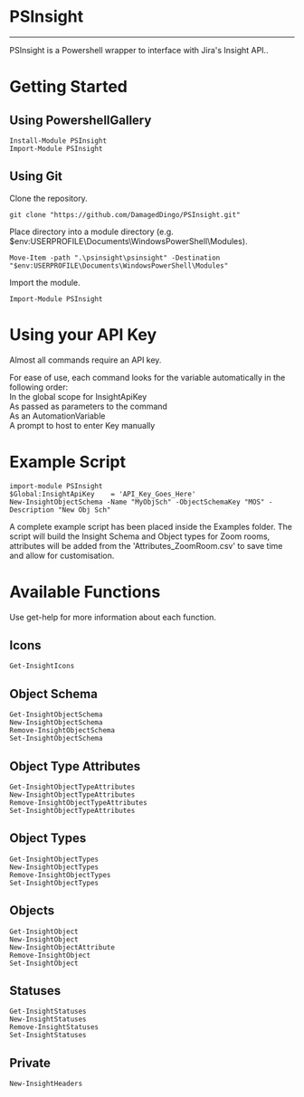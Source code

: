 # PSInsight
- - - - 
PSInsight is a Powershell wrapper to interface with Jira's Insight API..


# Getting Started #
## Using PowershellGallery ##
```
Install-Module PSInsight
Import-Module PSInsight
```

## Using Git ##
Clone the repository.
```
git clone "https://github.com/DamagedDingo/PSInsight.git"
```
Place directory into a module directory (e.g. $env:USERPROFILE\Documents\WindowsPowerShell\Modules).
```
Move-Item -path ".\psinsight\psinsight" -Destination "$env:USERPROFILE\Documents\WindowsPowerShell\Modules"
```
Import the module.
```
Import-Module PSInsight
```

# Using your API Key #
Almost all commands require an API key. 
  
For ease of use, each command looks for the variable automatically in the following order:  
    In the global scope for InsightApiKey  
    As passed as parameters to the command  
    As an AutomationVariable  
    A prompt to host to enter Key manually  

# Example Script #
```
import-module PSInsight
$Global:InsightApiKey    = 'API_Key_Goes_Here'  
New-InsightObjectSchema -Name "MyObjSch" -ObjectSchemaKey "MOS" -Description "New Obj Sch"
```
A complete example script has been placed inside the Examples folder.
The script will build the Insight Schema and Object types for Zoom rooms,
attributes will be added from the 'Attributes_ZoomRoom.csv' to save time
and allow for customisation. 

# Available Functions #
Use get-help for more information about each function.

## Icons ##
```
Get-InsightIcons  
```
## Object Schema ##
```
Get-InsightObjectSchema
New-InsightObjectSchema
Remove-InsightObjectSchema
Set-InsightObjectSchema
```
## Object Type Attributes ##
```
Get-InsightObjectTypeAttributes
New-InsightObjectTypeAttributes
Remove-InsightObjectTypeAttributes
Set-InsightObjectTypeAttributes
```
## Object Types ##
```
Get-InsightObjectTypes
New-InsightObjectTypes
Remove-InsightObjectTypes
Set-InsightObjectTypes
```
## Objects ##
```
Get-InsightObject
New-InsightObject
New-InsightObjectAttribute
Remove-InsightObject
Set-InsightObject
```
## Statuses ##
```
Get-InsightStatuses
New-InsightStatuses
Remove-InsightStatuses
Set-InsightStatuses
```
## Private ##
```
New-InsightHeaders
```